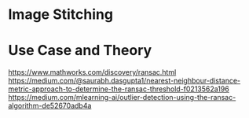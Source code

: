# Image Stitching

# Use Case and Theory
https://www.mathworks.com/discovery/ransac.html
https://medium.com/@saurabh.dasgupta1/nearest-neighbour-distance-metric-approach-to-determine-the-ransac-threshold-f0213562a196
https://medium.com/mlearning-ai/outlier-detection-using-the-ransac-algorithm-de52670adb4a
